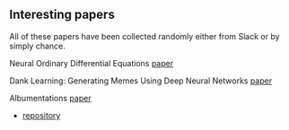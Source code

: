 ## Interesting papers

All of these papers have been collected randomly either from Slack or by simply chance.

Neural Ordinary Differential Equations [paper](https://arxiv.org/abs/1806.07366)

Dank Learning: Generating Memes Using Deep Neural Networks [paper](https://arxiv.org/pdf/1806.04510.pdf)

Albumentations [paper](https://arxiv.org/abs/1809.06839)

- [repository](https://github.com/albu/albumentations)